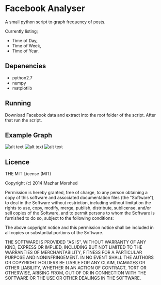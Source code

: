 # Facebook Analyser

A small python script to graph frequency of posts.

Currently listing;
 - Time of Day,
 - Time of Week,
 - Time of Year.

## Depenencies

 - python2.7
 - numpy
 - matplotlib

## Running

Download Facebook data and extract into the root folder of the script.
After that run the script.

## Example Graph

![alt text](https://github.com/mzhr/fb_analyser/blob/master/messages_times.png "Daily Graph")
![alt text](https://github.com/mzhr/fb_analyser/blob/master/messages_days.png "Weekly Graph")
![alt text](https://github.com/mzhr/fb_analyser/blob/master/messages_month.png "Yearly graph")

## Licence

THE MIT License (MIT)

Copyright (c) 2014 Mazhar Morshed

Permission is hereby granted, free of charge, to any person obtaining a copy
of this software and associated documentation files (the "Software"), to deal
in the Software without restriction, including without limitation the rights
to use, copy, modify, merge, publish, distribute, sublicense, and/or sell
copies of the Software, and to permit persons to whom the Software is
furnished to do so, subject to the following conditions:

The above copyright notice and this permission notice shall be included in
all copies or substantial portions of the Software.

THE SOFTWARE IS PROVIDED "AS IS", WITHOUT WARRANTY OF ANY KIND, EXPRESS OR
IMPLIED, INCLUDING BUT NOT LIMITED TO THE WARRANTIES OF MERCHANTABILITY,
FITNESS FOR A PARTICULAR PURPOSE AND NONINFRINGEMENT. IN NO EVENT SHALL THE
AUTHORS OR COPYRIGHT HOLDERS BE LIABLE FOR ANY CLAIM, DAMAGES OR OTHER
LIABILITY, WHETHER IN AN ACTION OF CONTRACT, TORT OR OTHERWISE, ARISING FROM,
OUT OF OR IN CONNECTION WITH THE SOFTWARE OR THE USE OR OTHER DEALINGS IN
THE SOFTWARE.

